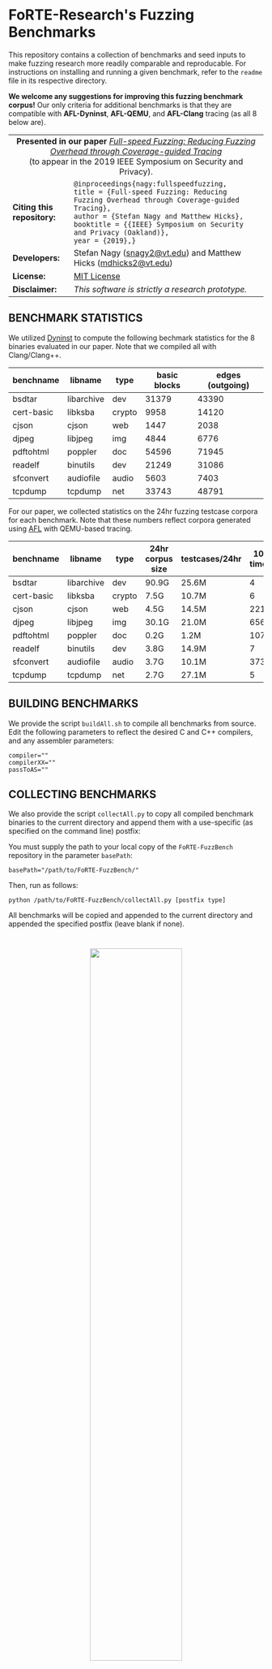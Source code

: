 # FoRTE-Research's Fuzzing Benchmarks

This repository contains a collection of benchmarks and seed inputs to make fuzzing research more readily comparable and reproducable. For instructions on installing and running a given benchmark, refer to the `readme` file in its respective directory. 

**We welcome any suggestions for improving this fuzzing benchmark corpus!** Our only criteria for additional benchmarks is that they are compatible with **AFL-Dyninst**, **AFL-QEMU**, and **AFL-Clang** tracing (as all 8 below are). 

<table>
  <tr>
    <td align=center colspan="2"><div><b>Presented in our paper</b> <a href="https://arxiv.org/abs/1812.11875"><i>Full-speed Fuzzing: Reducing Fuzzing Overhead through Coverage-guided Tracing</i></a><br>(to appear in the 2019 IEEE Symposium on Security and Privacy).</td>
  </tr>
  <tr>
    <td><b>Citing this repository:</b></td>
    <td>
      <code class="rich-diff-level-one">@inproceedings{nagy:fullspeedfuzzing,</code><br>
      <code class="rich-diff-level-one">title = {Full-speed Fuzzing: Reducing Fuzzing Overhead through Coverage-guided Tracing},</code><br>
      <code class="rich-diff-level-one">author = {Stefan Nagy and Matthew Hicks},</code><br>
      <code class="rich-diff-level-one">booktitle = {{IEEE} Symposium on Security and Privacy (Oakland)},</code><br>
      <code class="rich-diff-level-one">year = {2019},}</code>
    </td>
  </tr>
  <tr>
    <td><b>Developers:</b></td>
    <td>Stefan Nagy (<a href="mailto:snagy2@vt.edu">snagy2@vt.edu</a>) and Matthew Hicks (<a href="mailto:mdhicks2@vt.edu">mdhicks2@vt.edu</a>)</td>
  </tr>
  <tr>
    <td><b>License:</b></td>
    <td><a href="/FoRTE-Research/UnTracer-AFL/blob/master/LICENSE">MIT License</a></td>
  </tr>
  <tr>
    <td><b>Disclaimer:</b></td>
    <td><i>This software is strictly a research prototype.</i></td>
  </tr>
</table>

## BENCHMARK STATISTICS
We utilized [Dyninst](https://dyninst.org/) to compute the following bechmark statistics for the 8 binaries evaluated in our paper. Note that we compiled all with Clang/Clang++.

benchname | libname | type | basic blocks | edges (outgoing)
--- | --- | --- | --- | ---
bsdtar		|libarchive |dev 	|31379	|43390	
cert-basic	|libksba	|crypto |9958	|14120	
cjson 		|cjson		|web 	|1447	|2038 	
djpeg		|libjpeg	|img 	|4844	|6776	
pdftohtml	|poppler	|doc 	|54596	|71945 	
readelf		|binutils	|dev 	|21249	|31086 	
sfconvert	|audiofile	|audio	|5603	|7403 	
tcpdump		|tcpdump	|net	|33743	|48791	

For our paper, we collected statistics on the 24hr fuzzing testcase corpora for each benchmark. Note that these numbers reflect corpora generated using [AFL](http://lcamtuf.coredump.cx/afl/) with QEMU-based tracing.

benchname | libname | type | 24hr corpus size | testcases/24hr | 100ms timeouts
--- | --- | --- | --- | --- | ---
bsdtar		|libarchive |dev 	| 90.9G | 25.6M | 4 
cert-basic	|libksba	|crypto | 7.5G 	| 10.7M | 6 
cjson 		|cjson		|web 	| 4.5G 	| 14.5M | 221K 	
djpeg		|libjpeg	|img 	| 30.1G | 21.0M | 656
pdftohtml	|poppler	|doc 	| 0.2G 	| 1.2M 	| 107 	
readelf		|binutils	|dev 	| 3.8G 	| 14.9M | 7 
sfconvert	|audiofile	|audio	| 3.7G 	| 10.1M | 373K 	
tcpdump		|tcpdump	|net	| 2.7G 	| 27.1M | 5 	


## BUILDING BENCHMARKS
We provide the script `buildAll.sh` to compile all benchmarks from source. 
Edit the following parameters to reflect the desired C and C++ compilers, and any assembler parameters:
```
compiler=""
compilerXX=""
passToAS=""
```

## COLLECTING BENCHMARKS
We also provide the script `collectAll.py` to copy all compiled benchmark binaries to the current directory and append them with a use-specific (as specified on the command line) postfix:

You must supply the path to your local copy of the `FoRTE-FuzzBench` repository in the parameter `basePath`:
```
basePath="/path/to/FoRTE-FuzzBench/"
```

Then, run as follows:
```
python /path/to/FoRTE-FuzzBench/collectAll.py [postfix type] 
```

All benchmarks will be copied and appended to the current directory and appended the specified postfix (leave blank if none).

#
<p align=center> <a href="https://www.cs.vt.edu"><img border="0" src="http://people.cs.vt.edu/snagy2/img/vt_inline_computer_science.png" width="60%" height="60%">
</a> </p>
